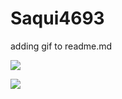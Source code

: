 # Saqui4693
adding gif to readme.md



![](https://github.com/user-attachments/assets/dc869041-d90b-4808-aef7-0a8d392a4660)



![](https://github.com/user-attachments/assets/6c42a076-c349-4e4f-9bab-b0f91dfba2b3)


